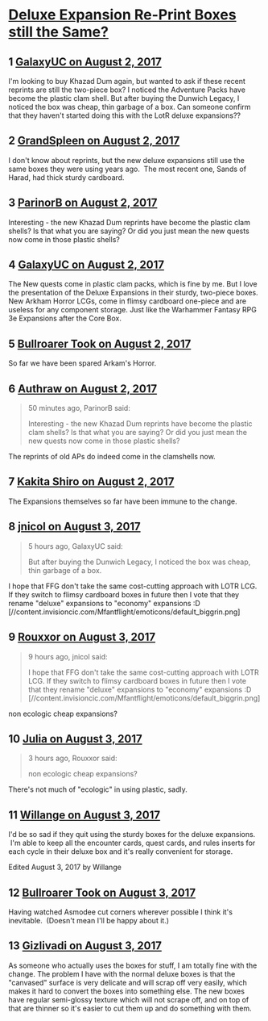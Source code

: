 # [Deluxe Expansion Re-Print Boxes still the Same?](https://community.fantasyflightgames.com/topic/255482-deluxe-expansion-re-print-boxes-still-the-same/)

## 1 [GalaxyUC on August 2, 2017](https://community.fantasyflightgames.com/topic/255482-deluxe-expansion-re-print-boxes-still-the-same/?do=findComment&comment=2910278)

I'm looking to buy Khazad Dum again, but wanted to ask if these recent reprints are still the two-piece box? I noticed the Adventure Packs have become the plastic clam shell. But after buying the Dunwich Legacy, I noticed the box was cheap, thin garbage of a box. Can someone confirm that they haven't started doing this with the LotR deluxe expansions??

## 2 [GrandSpleen on August 2, 2017](https://community.fantasyflightgames.com/topic/255482-deluxe-expansion-re-print-boxes-still-the-same/?do=findComment&comment=2910444)

I don't know about reprints, but the new deluxe expansions still use the same boxes they were using years ago.  The most recent one, Sands of Harad, had thick sturdy cardboard.

## 3 [ParinorB on August 2, 2017](https://community.fantasyflightgames.com/topic/255482-deluxe-expansion-re-print-boxes-still-the-same/?do=findComment&comment=2910459)

Interesting - the new Khazad Dum reprints have become the plastic clam shells? Is that what you are saying? Or did you just mean the new quests now come in those plastic shells?

## 4 [GalaxyUC on August 2, 2017](https://community.fantasyflightgames.com/topic/255482-deluxe-expansion-re-print-boxes-still-the-same/?do=findComment&comment=2910476)

The New quests come in plastic clam packs, which is fine by me. But I love the presentation of the Deluxe Expansions in their sturdy, two-piece boxes. New Arkham Horror LCGs, come in flimsy cardboard one-piece and are useless for any component storage. Just like the Warhammer Fantasy RPG 3e Expansions after the Core Box.

## 5 [Bullroarer Took on August 2, 2017](https://community.fantasyflightgames.com/topic/255482-deluxe-expansion-re-print-boxes-still-the-same/?do=findComment&comment=2910533)

So far we have been spared Arkam's Horror.

## 6 [Authraw on August 2, 2017](https://community.fantasyflightgames.com/topic/255482-deluxe-expansion-re-print-boxes-still-the-same/?do=findComment&comment=2910540)

> 50 minutes ago, ParinorB said:
> 
> Interesting - the new Khazad Dum reprints have become the plastic clam shells? Is that what you are saying? Or did you just mean the new quests now come in those plastic shells?

The reprints of old APs do indeed come in the clamshells now. 

## 7 [Kakita Shiro on August 2, 2017](https://community.fantasyflightgames.com/topic/255482-deluxe-expansion-re-print-boxes-still-the-same/?do=findComment&comment=2910558)

The Expansions themselves so far have been immune to the change.

## 8 [jnicol on August 3, 2017](https://community.fantasyflightgames.com/topic/255482-deluxe-expansion-re-print-boxes-still-the-same/?do=findComment&comment=2910692)

> 5 hours ago, GalaxyUC said:
> 
> But after buying the Dunwich Legacy, I noticed the box was cheap, thin garbage of a box.

I hope that FFG don't take the same cost-cutting approach with LOTR LCG. If they switch to flimsy cardboard boxes in future then I vote that they rename "deluxe" expansions to "economy" expansions :D [//content.invisioncic.com/Mfantflight/emoticons/default_biggrin.png]

## 9 [Rouxxor on August 3, 2017](https://community.fantasyflightgames.com/topic/255482-deluxe-expansion-re-print-boxes-still-the-same/?do=findComment&comment=2911061)

> 9 hours ago, jnicol said:
> 
> I hope that FFG don't take the same cost-cutting approach with LOTR LCG. If they switch to flimsy cardboard boxes in future then I vote that they rename "deluxe" expansions to "economy" expansions :D [//content.invisioncic.com/Mfantflight/emoticons/default_biggrin.png]

non ecologic cheap expansions?

## 10 [Julia on August 3, 2017](https://community.fantasyflightgames.com/topic/255482-deluxe-expansion-re-print-boxes-still-the-same/?do=findComment&comment=2911285)

> 3 hours ago, Rouxxor said:
> 
> non ecologic cheap expansions?

There's not much of "ecologic" in using plastic, sadly.

## 11 [Willange on August 3, 2017](https://community.fantasyflightgames.com/topic/255482-deluxe-expansion-re-print-boxes-still-the-same/?do=findComment&comment=2911782)

I'd be so sad if they quit using the sturdy boxes for the deluxe expansions.  I'm able to keep all the encounter cards, quest cards, and rules inserts for each cycle in their deluxe box and it's really convenient for storage.

Edited August 3, 2017 by Willange

## 12 [Bullroarer Took on August 3, 2017](https://community.fantasyflightgames.com/topic/255482-deluxe-expansion-re-print-boxes-still-the-same/?do=findComment&comment=2911785)

Having watched Asmodee cut corners wherever possible I think it's inevitable.  (Doesn't mean I'll be happy about it.)

## 13 [Gizlivadi on August 3, 2017](https://community.fantasyflightgames.com/topic/255482-deluxe-expansion-re-print-boxes-still-the-same/?do=findComment&comment=2911876)

As someone who actually uses the boxes for stuff, I am totally fine with the change. The problem I have with the normal deluxe boxes is that the "canvased" surface is very delicate and will scrap off very easily, which makes it hard to convert the boxes into something else. The new boxes have regular semi-glossy texture which will not scrape off, and on top of that are thinner so it's easier to cut them up and do something with them.

